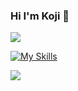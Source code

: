 ### Hi I'm Koji 👋

<!-- ## 📈 Status -->

![](https://komarev.com/ghpvc/?username=cuisine-de-koji&color=grey)

[![My Skills](https://skillicons.dev/icons?i=html,css,js,ruby,rails,php,laravel,mysql,mongodb,linux,regex)](https://skillicons.dev)


<!-- [![Top Langs](https://github-readme-stats.vercel.app/api/top-langs/?username=cuisine-de-koji&layout=compact&theme=onedark)](https://github.com/anuraghazra/github-readme-stats)
  -->
![](https://github-profile-summary-cards.vercel.app/api/cards/profile-details?username=cuisine-de-koji&theme=vue)
  


<!--
**cuisine-de-koji/cuisine-de-koji** is a ✨ _special_ ✨ repository because its `README.md` (this file) appears on your GitHub profile.

Here are some ideas to get you started:

- 🔭 I’m currently working on ...
- 🌱 I’m currently learning ...
- 👯 I’m looking to collaborate on ...
- 🤔 I’m looking for help with ...
- 💬 Ask me about ...
- 📫 How to reach me: ...
- 😄 Pronouns: ...
- ⚡ Fun fact: ...
-->
